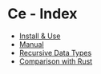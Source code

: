 # Ce - Index

- [Install & Use](../README.md)
- [Manual](manual.md)
- [Recursive Data Types](recs.md)
- [Comparison with Rust](rust.md)
